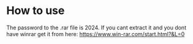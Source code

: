 # How to use

The password to the .rar file is 2024. If you cant extract it and you dont have winrar get it from here: https://www.win-rar.com/start.html?&L=0
